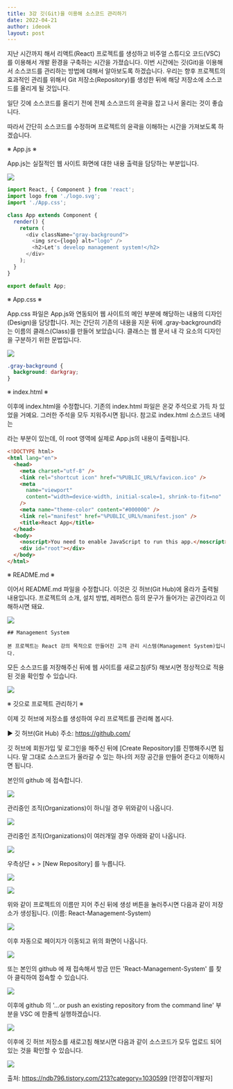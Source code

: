 ```yaml
---
title: 3강 깃(Git)을 이용해 소스코드 관리하기
date: 2022-04-21
author: ideook
layout: post
---
```


지난 시간까지 해서 리액트(React) 프로젝트를 생성하고 비주얼 스튜디오 코드(VSC)를 이용해서 개발 환경을 구축하는 시간을 가졌습니다. 이번 시간에는 깃(Git)을 이용해서 소스코드를 관리하는 방법에 대해서 알아보도록 하겠습니다. 우리는 향후 프로젝트의 효과적인 관리를 위해서 Git 저장소(Repository)를 생성한 뒤에 해당 저장소에 소스코드를 올리게 될 것입니다.

일단 깃에 소스코드를 올리기 전에 전체 소스코드의 윤곽을 잡고 나서 올리는 것이 좋습니다.

따라서 간단히 소스코드를 수정하며 프로젝트의 윤곽을 이해하는 시간을 가져보도록 하겠습니다.

※ App.js ※

App.js는 실질적인 웹 사이트 화면에 대한 내용 출력을 담당하는 부분입니다.

![](images/2022-04-21-11-22-52.png)

```js
import React, { Component } from 'react';
import logo from './logo.svg';
import './App.css';

class App extends Component {
  render() {
    return (
      <div className="gray-background">
        <img src={logo} alt="logo" />
        <h2>Let's develop management system!</h2>
      </div>
    );
  }
}

export default App;
```

※ App.css ※

App.css 파일은 App.js와 연동되어 웹 사이트의 메인 부분에 해당하는 내용의 디자인(Design)을 담당합니다. 저는 간단히 기존의 내용을 지운 뒤에 .gray-background라는 이름의 클래스(Class)를 만들어 보았습니다. 클래스는 웹 문서 내 각 요소의 디자인을 구분하기 위한 문법입니다.

![](images/2022-04-21-11-23-09.png)

```css
.gray-background {
  background: darkgray;
}
```

※ index.html ※

이후에 index.html을 수정합니다. 기존의 index.html 파일은 온갖 주석으로 가득 차 있었을 거예요. 그러한 주석을 모두 지워주시면 됩니다. 참고로 index.html 소스코드 내에는 <div id="root"></div>라는 부분이 있는데, 이 root 영역에 실제로 App.js의 내용이 출력됩니다.

```html
<!DOCTYPE html>
<html lang="en">
  <head>
    <meta charset="utf-8" />
    <link rel="shortcut icon" href="%PUBLIC_URL%/favicon.ico" />
    <meta
      name="viewport"
      content="width=device-width, initial-scale=1, shrink-to-fit=no"
    />
    <meta name="theme-color" content="#000000" />
    <link rel="manifest" href="%PUBLIC_URL%/manifest.json" />
    <title>React App</title>
  </head>
  <body>
    <noscript>You need to enable JavaScript to run this app.</noscript>
    <div id="root"></div>
  </body>
</html>
```

※ README.md ※

이어서 README.md 파일을 수정합니다. 이것은 깃 허브(Git Hub)에 올라가 출력될 내용입니다. 프로젝트의 소개, 설치 방법, 레퍼런스 등의 문구가 들어가는 공간이라고 이해하시면 돼요.

![](images/2022-04-21-11-23-42.png)

```
## Management System

본 프로젝트는 React 강의 목적으로 만들어진 고객 관리 시스템(Management System)입니다.
```

모든 소스코드를 저장해주신 뒤에 웹 사이트를 새로고침(F5) 해보시면 정상적으로 적용된 것을 확인할 수 있습니다.

![](images/2022-04-21-11-24-11.png)

※ 깃으로 프로젝트 관리하기 ※

이제 깃 허브에 저장소를 생성하여 우리 프로젝트를 관리해 봅시다.

▶ 깃 허브(Git Hub) 주소: https://github.com/

깃 허브에 회원가입 및 로그인을 해주신 뒤에 [Create Repository]를 진행해주시면 됩니다. 말 그대로 소스코드가 올라갈 수 있는 하나의 저장 공간을 만들어 준다고 이해하시면 됩니다.

본인의 github 에 접속합니다.

![](images/2022-04-28-13-29-02.png)

관리중인 조직(Organizations)이 하니일 경우 위와같이 나옵니다.

![](images/2022-04-28-13-28-18.png)

관리중인 조직(Organizations)이 여러개일 경우 아래와 같이 나옵니다.

![](images/2022-04-28-13-31-42.png)

우측상단 + > [New Repository] 를 누릅니다.

![](images/2022-04-28-13-35-58.png)

![](images/2022-04-28-13-36-47.png)

위와 같이 프로젝트의 이름만 지어 주신 뒤에 생성 버튼을 눌러주시면 다음과 같이 저장소가 생성됩니다. (이름: React-Management-System)

![](images/2022-04-28-13-37-23.png)

이후 자동으로 페이지가 이동되고 위의 화면이 나옵니다.

![](images/2022-04-28-13-39-42.png)

또는 본인의 github 에 재 접속해서 방금 만든 'React-Management-System' 를 찾아 클릭하여 접속할 수 있습니다.

![](images/2022-04-28-13-40-28.png)

이후에 github 의 '…or push an existing repository from the command line' 부분을 VSC 에 한줄씩 실행하겠습니다.

![](images/2022-04-29-10-43-25.png)

이후에 깃 허브 저장소를 새로고침 해보시면 다음과 같이 소스코드가 모두 업로드 되어 있는 것을 확인할 수 있습니다.

![](images/2022-04-29-10-45-10.png)

출처: https://ndb796.tistory.com/213?category=1030599 [안경잡이개발자]
